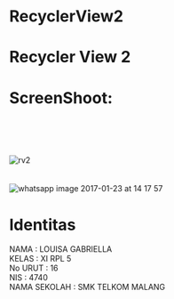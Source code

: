 # RecyclerView2
# Recycler View 2<br>
# ScreenShoot: <br> <br> <br>
![rv2](https://cloud.githubusercontent.com/assets/21364340/20218202/3345be1a-a7d8-11e6-86b0-47d3dc5fed21.png)
<br> <br> <br>
![whatsapp image 2017-01-23 at 14 17 57](https://cloud.githubusercontent.com/assets/21364340/22194878/7360b0f8-e177-11e6-95c0-7ba5b87163d4.jpeg)
# Identitas <br>
NAMA : LOUISA GABRIELLA <br>
KELAS : XI RPL 5 <br>
No URUT : 16 <br> 
NIS : 4740 <br>
NAMA SEKOLAH : SMK TELKOM MALANG

